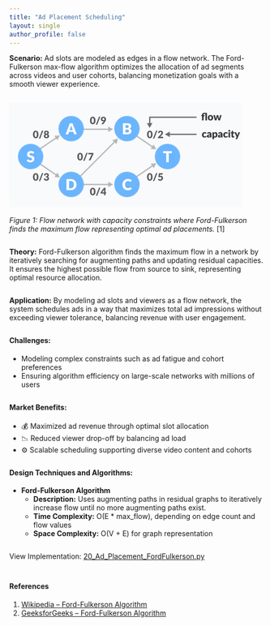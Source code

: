 ```yaml
---
title: "Ad Placement Scheduling"
layout: single
author_profile: false
---
```


<div class="justified" style="margin-bottom: 2em;">
  <strong>Scenario:</strong> Ad slots are modeled as edges in a flow network. The Ford-Fulkerson max-flow algorithm optimizes the allocation of ad segments across videos and user cohorts, balancing monetization goals with a smooth viewer experience.
</div>

![Ford-Fulkerson Max Flow](/assets/images/20.png)

<div class="justified" style="margin-bottom: 2em;">
  <em>Figure 1: Flow network with capacity constraints where Ford-Fulkerson finds the maximum flow representing optimal ad placements.</em> [1]
</div>

<div class="justified" style="margin-bottom: 2em;">
  <strong>Theory:</strong> Ford-Fulkerson algorithm finds the maximum flow in a network by iteratively searching for augmenting paths and updating residual capacities. It ensures the highest possible flow from source to sink, representing optimal resource allocation.
</div>

<div class="justified" style="margin-bottom: 2em;">
  <strong>Application:</strong> By modeling ad slots and viewers as a flow network, the system schedules ads in a way that maximizes total ad impressions without exceeding viewer tolerance, balancing revenue with user engagement.
</div>

<h4 style="margin-top: 2em;">Challenges:</h4>
<ul style="margin-bottom: 2em;">
  <li>Modeling complex constraints such as ad fatigue and cohort preferences</li>
  <li>Ensuring algorithm efficiency on large-scale networks with millions of users</li>
</ul>

<h4 style="margin-top: 2em;">Market Benefits:</h4>
<ul style="margin-bottom: 2em;">
  <li>💰 Maximized ad revenue through optimal slot allocation</li>
  <li>📉 Reduced viewer drop-off by balancing ad load</li>
  <li>⚙️ Scalable scheduling supporting diverse video content and cohorts</li>
</ul>

<h4 style="margin-top: 2em;">Design Techniques and Algorithms:</h4>
<ul style="margin-bottom: 2em;">
  <li><strong>Ford-Fulkerson Algorithm</strong><br>
    <ul>
      <li><strong>Description:</strong> Uses augmenting paths in residual graphs to iteratively increase flow until no more augmenting paths exist.</li>
      <li><strong>Time Complexity:</strong> O(E * max_flow), depending on edge count and flow values</li>
      <li><strong>Space Complexity:</strong> O(V + E) for graph representation</li>
    </ul>
  </li>
</ul>

<p style="margin-top: 2em;">View Implementation: <a href="https://github.com/AdityaKhatawkar/aditya_aps_portfolio.github.io/blob/main/codes/20_Ad_Placement_FordFulkerson.py" target="_blank">20_Ad_Placement_FordFulkerson.py</a></p>

<h4 style="margin-top: 3em;">References</h4>
<ol style="margin-bottom: 3em;">
  <li><a href="https://en.wikipedia.org/wiki/Ford%E2%80%93Fulkerson_algorithm" target="_blank">Wikipedia – Ford-Fulkerson Algorithm</a></li>
  <li><a href="https://www.geeksforgeeks.org/ford-fulkerson-algorithm-for-maximum-flow-problem/" target="_blank">GeeksforGeeks – Ford-Fulkerson Algorithm</a></li>
</ol>
